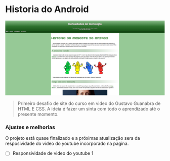 # Historia do Android

<img src="imagens/indexSite.png" alt="Imagem Index">

> Primeiro desafio de site do curso em video do Gustavo Guanabra de HTML E CSS. A ideia é fazer um sinta com todo o aprendizado até o presente momento.

### Ajustes e melhorias

O projeto está quase finalizado e a próximas atualização sera da resposividade do video do youtube incorporado na pagina.

- [ ] Responsividade de video do youtube 1


